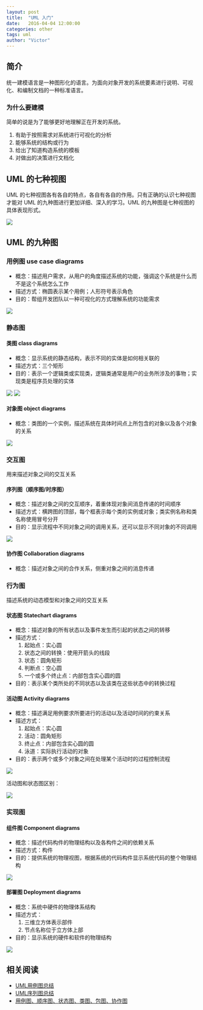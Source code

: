 ```yaml
---
layout: post
title:  "UML 入门"
date:   2016-04-04 12:00:00
categories: other
tags: uml
author: "Victor"
---
```


## 简介
统一建模语言是一种图形化的语言。为面向对象开发的系统要素进行说明、可视化、和编制文档的一种标准语言。

### 为什么要建模
简单的说是为了能够更好地理解正在开发的系统。

1. 有助于按照需求对系统进行可视化的分析
2. 能够系统的结构或行为
3. 给出了知道构造系统的模板
4. 对做出的决策进行文档化

## UML 的七种视图
UML 的七种视图各有各自的特点，各自有各自的作用。只有正确的认识七种视图才能对 UML 的九种图进行更加详细、深入的学习。UML 的九种图是七种视图的具体表现形式。

![](/assets/images/pictures/2016-04-05-uml-introduction/01.png)

## UML 的九种图

### 用例图 use case diagrams
* 概念：描述用户需求，从用户的角度描述系统的功能，强调这个系统是什么而不是这个系统怎么工作
* 描述方式：椭圆表示某个用例；人形符号表示角色
* 目的：帮组开发团队以一种可视化的方式理解系统的功能需求

![](/assets/images/pictures/2016-04-05-uml-introduction/001.png)

### 静态图
#### 类图 class diagrams
* 概念：显示系统的静态结构，表示不同的实体是如何相关联的
* 描述方式：三个矩形
* 目的：表示一个逻辑类或实现类，逻辑类通常是用户的业务所涉及的事物；实现类是程序员处理的实体

![](/assets/images/pictures/2016-04-05-uml-introduction/002.png)
![](/assets/images/pictures/2016-04-05-uml-introduction/003.png)

#### 对象图 object diagrams
* 概念：类图的一个实例，描述系统在具体时间点上所包含的对象以及各个对象的关系

![](/assets/images/pictures/2016-04-05-uml-introduction/004.png)

### 交互图
用来描述对象之间的交互关系

#### 序列图（顺序图/时序图）
* 概念：描述对象之间的交互顺序，着重体现对象间消息传递的时间顺序
* 描述方式：横跨图的顶部，每个框表示每个类的实例或对象；类实例名称和类名称使用冒号分开
* 目的：显示流程中不同对象之间的调用关系，还可以显示不同对象的不同调用

![](/assets/images/pictures/2016-04-05-uml-introduction/005.png)

#### 协作图 Collaboration diagrams
* 概念：描述对象之间的合作关系，侧重对象之间的消息传递

### 行为图
描述系统的动态模型和对象之间的交互关系

#### 状态图 Statechart diagrams
* 概念：描述对象的所有状态以及事件发生而引起的状态之间的转移
* 描述方式：
  1. 起始点：实心圆
  2. 状态之间的转换：使用开箭头的线段
  3. 状态：圆角矩形
  4. 判断点：空心圆
  5. 一个或多个终止点：内部包含实心圆的圆
* 目的：表示某个类所处的不同状态以及该类在这些状态中的转换过程

#### 活动图 Activity diagrams
* 概念：描述满足用例要求所要进行的活动以及活动时间的约束关系
* 描述方式：
  1. 起始点：实心圆
  2. 活动：圆角矩形
  3. 终止点：内部包含实心圆的圆
  4. 泳道：实际执行活动的对象
* 目的：表示两个或多个对象之间在处理某个活动时的过程控制流程

![](/assets/images/pictures/2016-04-05-uml-introduction/006.png)

活动图和状态图区别：

![](/assets/images/pictures/2016-04-05-uml-introduction/007.png)

### 实现图
#### 组件图 Component diagrams
* 概念：描述代码构件的物理结构以及各构件之间的依赖关系
* 描述方式：构件
* 目的：提供系统的物理视图，根据系统的代码构件显示系统代码的整个物理结构

![](/assets/images/pictures/2016-04-05-uml-introduction/008.png)

#### 部署图 Deployment diagrams
* 概念：系统中硬件的物理体系结构
* 描述方式：
  1. 三维立方体表示部件
  2. 节点名称位于立方体上部
* 目的：显示系统的硬件和软件的物理结构

![](/assets/images/pictures/2016-04-05-uml-introduction/009.png)

## 相关阅读

* [UML用例图总结](http://blog.csdn.net/tianhai110/article/details/6369762)
* [UML序列图总结](http://blog.csdn.net/tianhai110/article/details/6361338)
* [用例图、顺序图、状态图、类图、包图、协作图](http://blog.csdn.net/zfrong/article/details/4086424)
